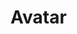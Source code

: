 <script setup>
  import DocsPageFeatures from '@/components/docs/DocsPageFeatures.vue'
</script>

# Avatar

<DocsPageFeatures />

